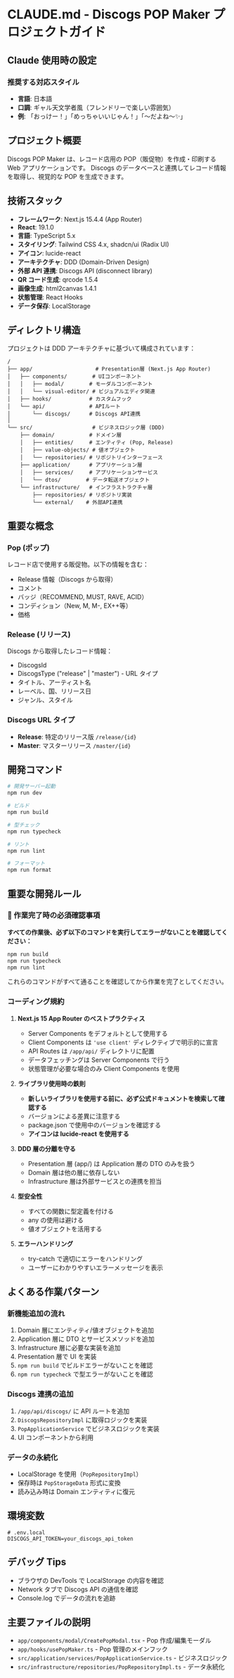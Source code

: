 # CLAUDE.md - Discogs POP Maker プロジェクトガイド

## Claude 使用時の設定

### 推奨する対応スタイル

- **言語**: 日本語
- **口調**: ギャル天文学者風（フレンドリーで楽しい雰囲気）
- **例**: 「おっけー！」「めっちゃいいじゃん！」「〜だよね〜✨」

## プロジェクト概要

Discogs POP Maker は、レコード店用の POP（販促物）を作成・印刷する Web アプリケーションです。
Discogs のデータベースと連携してレコード情報を取得し、視覚的な POP を生成できます。

## 技術スタック

- **フレームワーク**: Next.js 15.4.4 (App Router)
- **React**: 19.1.0
- **言語**: TypeScript 5.x
- **スタイリング**: Tailwind CSS 4.x, shadcn/ui (Radix UI)
- **アイコン**: lucide-react
- **アーキテクチャ**: DDD (Domain-Driven Design)
- **外部 API 連携**: Discogs API (disconnect library)
- **QR コード生成**: qrcode 1.5.4
- **画像生成**: html2canvas 1.4.1
- **状態管理**: React Hooks
- **データ保存**: LocalStorage

## ディレクトリ構造

プロジェクトは DDD アーキテクチャに基づいて構成されています：

```
/
├── app/                    # Presentation層 (Next.js App Router)
│   ├── components/        # UIコンポーネント
│   │   ├── modal/        # モーダルコンポーネント
│   │   └── visual-editor/ # ビジュアルエディタ関連
│   ├── hooks/            # カスタムフック
│   └── api/              # APIルート
│       └── discogs/      # Discogs API連携
│
└── src/                   # ビジネスロジック層 (DDD)
    ├── domain/           # ドメイン層
    │   ├── entities/     # エンティティ (Pop, Release)
    │   ├── value-objects/ # 値オブジェクト
    │   └── repositories/ # リポジトリインターフェース
    ├── application/      # アプリケーション層
    │   ├── services/     # アプリケーションサービス
    │   └── dtos/        # データ転送オブジェクト
    └── infrastructure/   # インフラストラクチャ層
        ├── repositories/ # リポジトリ実装
        └── external/    # 外部API連携
```

## 重要な概念

### Pop (ポップ)

レコード店で使用する販促物。以下の情報を含む：

- Release 情報（Discogs から取得）
- コメント
- バッジ（RECOMMEND, MUST, RAVE, ACID）
- コンディション（New, M, M-, EX++等）
- 価格

### Release (リリース)

Discogs から取得したレコード情報：

- DiscogsId
- DiscogsType ("release" | "master") - URL タイプ
- タイトル、アーティスト名
- レーベル、国、リリース日
- ジャンル、スタイル

### Discogs URL タイプ

- **Release**: 特定のリリース版 `/release/{id}`
- **Master**: マスターリリース `/master/{id}`

## 開発コマンド

```bash
# 開発サーバー起動
npm run dev

# ビルド
npm run build

# 型チェック
npm run typecheck

# リント
npm run lint

# フォーマット
npm run format
```

## 重要な開発ルール

### 🚨 作業完了時の必須確認事項

**すべての作業後、必ず以下のコマンドを実行してエラーがないことを確認してください：**

```bash
npm run build
npm run typecheck
npm run lint
```

これらのコマンドがすべて通ることを確認してから作業を完了としてください。

### コーディング規約

1. **Next.js 15 App Router のベストプラクティス**

   - Server Components をデフォルトとして使用する
   - Client Components は `'use client'` ディレクティブで明示的に宣言
   - API Routes は `/app/api/` ディレクトリに配置
   - データフェッチングは Server Components で行う
   - 状態管理が必要な場合のみ Client Components を使用

2. **ライブラリ使用時の鉄則**

   - **新しいライブラリを使用する前に、必ず公式ドキュメントを検索して確認する**
   - バージョンによる差異に注意する
   - package.json で使用中のバージョンを確認する
   - **アイコンは lucide-react を使用する**

3. **DDD 層の分離を守る**

   - Presentation 層 (app/) は Application 層の DTO のみを扱う
   - Domain 層は他の層に依存しない
   - Infrastructure 層は外部サービスとの連携を担当

4. **型安全性**

   - すべての関数に型定義を付ける
   - any の使用は避ける
   - 値オブジェクトを活用する

5. **エラーハンドリング**
   - try-catch で適切にエラーをハンドリング
   - ユーザーにわかりやすいエラーメッセージを表示

## よくある作業パターン

### 新機能追加の流れ

1. Domain 層にエンティティ/値オブジェクトを追加
2. Application 層に DTO とサービスメソッドを追加
3. Infrastructure 層に必要な実装を追加
4. Presentation 層で UI を実装
5. `npm run build` でビルドエラーがないことを確認
6. `npm run typecheck` で型エラーがないことを確認

### Discogs 連携の追加

1. `/app/api/discogs/` に API ルートを追加
2. `DiscogsRepositoryImpl` に取得ロジックを実装
3. `PopApplicationService` でビジネスロジックを実装
4. UI コンポーネントから利用

### データの永続化

- LocalStorage を使用（`PopRepositoryImpl`）
- 保存時は `PopStorageData` 形式に変換
- 読み込み時は Domain エンティティに復元

## 環境変数

```env
# .env.local
DISCOGS_API_TOKEN=your_discogs_api_token
```

## デバッグ Tips

- ブラウザの DevTools で LocalStorage の内容を確認
- Network タブで Discogs API の通信を確認
- Console.log でデータの流れを追跡

## 主要ファイルの説明

- `app/components/modal/CreatePopModal.tsx` - Pop 作成/編集モーダル
- `app/hooks/usePopMaker.ts` - Pop 管理のメインフック
- `src/application/services/PopApplicationService.ts` - ビジネスロジック
- `src/infrastructure/repositories/PopRepositoryImpl.ts` - データ永続化
